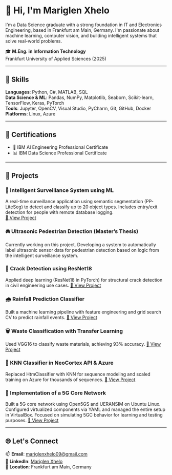 # 👋 Hi, I'm Mariglen Xhelo

I'm a Data Science graduate with a strong foundation in IT and Electronics Engineering, based in Frankfurt am Main, Germany. I'm passionate about machine learning, computer vision, and building intelligent systems that solve real-world problems.

🎓 **M.Eng. in Information Technology**  
Frankfurt University of Applied Sciences (2025)

---

## 🔧 Skills

**Languages**: Python, C#, MATLAB, SQL  
**Data Science & ML**: Pandas, NumPy, Matplotlib, Seaborn, Scikit-learn, TensorFlow, Keras, PyTorch  
**Tools**: Jupyter, OpenCV, Visual Studio, PyCharm, Git, GitHub, Docker  
**Platforms**: Linux, Azure

---

## 💼 Certifications

- 🧠 IBM AI Engineering Professional Certificate  
- 📊 IBM Data Science Professional Certificate  

---

## 🧪 Projects

### 🎯 Intelligent Surveillance System using ML  
A real-time surveillance application using semantic segmentation (PP-LiteSeg) to detect and classify up to 20 object types. Includes entry/exit detection for people with remote database logging.  
[🔗 View Project](https://github.com/Xhelo99/Development-of-an-intelligent-Surveillance-System-Using-ML)

### 🚘 Ultrasonic Pedestrian Detection (Master’s Thesis)  
Currently working on this project. Developing a system to automatically label ultrasonic sensor data for pedestrian detection based on logic from the intelligent surveillance system.

### 🧪 Crack Detection using ResNet18  
Applied deep learning (ResNet18 in PyTorch) for structural crack detection in civil engineering use cases.
[🔗 View Project](https://github.com/Xhelo99/Development-of-an-intelligent-Surveillance-System-Using-ML)

### 🌧️ Rainfall Prediction Classifier  
Built a machine learning pipeline with feature engineering and grid search CV to predict rainfall events.
[🔗 View Project](https://github.com/Xhelo99/Rainfall-Prediction-Using-Australian-Weather-Data/tree/main)

### 🗑️ Waste Classification with Transfer Learning  
Used VGG16 to classify waste materials, achieving 93% accuracy.
[🔗 View Project](https://github.com/Xhelo99/Development-of-an-intelligent-Surveillance-System-Using-ML)

### 🧠 KNN Classifier in NeoCortex API & Azure  
Replaced HtmClassifier with KNN for sequence modeling and scaled training on Azure for thousands of sequences.
[🔗 View Project](https://github.com/Xhelo99/KNN-Classifier-in-Azure-Cloud)

### 📡 Implementation of a 5G Core Network  
Built a 5G core network using Open5GS and UERANSIM on Ubuntu Linux. Configured virtualized components via YAML and managed the entire setup in VirtualBox. Focused on simulating 5GC behavior for learning and testing purposes.
[🔗 View Project](https://github.com/Xhelo99/implementation-of-a-5G-core)

---

## 🌐 Let's Connect

📫 **Email**: mariglenxhelo09@gmail.com  
🔗 **LinkedIn**: [Mariglen Xhelo](https://www.linkedin.com/in/mariglen-xhelo-1ab400177/)  
📍 **Location**: Frankfurt am Main, Germany  

